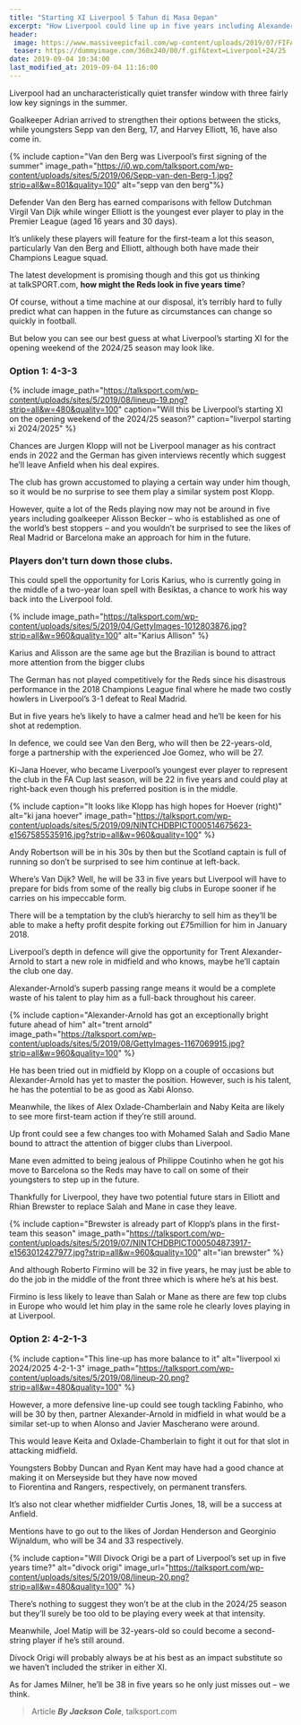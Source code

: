 ```yaml
---
title: "Starting XI Liverpool 5 Tahun di Masa Depan"
excerpt: "How Liverpool could line up in five years including Alexander-Arnold in new role"
header:
 image: https://www.massiveepicfail.com/wp-content/uploads/2019/07/FIFA20_VANDIJK_COVER_REVEAL_HIRES_WM_16X9_JUL23-1024x577.jpg
 teaser: https://dummyimage.com/360x240/00/f.gif&text=Liverpool+24/25
date: 2019-09-04 10:34:00
last_modified_at: 2019-09-04 11:16:00
---
```

Liverpool had an uncharacteristically quiet transfer window with three fairly low key signings in the summer.

Goalkeeper Adrian arrived to strengthen their options between the sticks, while youngsters Sepp van den Berg, 17, and Harvey Elliott, 16, have also come in.

{% include caption="Van den Berg was Liverpool’s first signing of the summer" image_path="https://i0.wp.com/talksport.com/wp-content/uploads/sites/5/2019/06/Sepp-van-den-Berg-1.jpg?strip=all&w=801&quality=100" alt="sepp van den berg"%}

Defender Van den Berg has earned comparisons with fellow Dutchman Virgil Van Dijk while winger Elliott is the youngest ever player to play in the Premier League (aged 16 years and 30 days).

It’s unlikely these players will feature for the first-team a lot this season, particularly Van den Berg and Elliott, although both have made their Champions League squad.

The latest development is promising though and this got us thinking at talkSPORT.com, **how might the Reds look in five years time**?

Of course, without a time machine at our disposal, it’s terribly hard to fully predict what can happen in the future as circumstances can change so quickly in football.

But below you can see our best guess at what Liverpool’s starting XI for the opening weekend of the 2024/25 season may look like.

### Option 1: 4-3-3

{% include image_path="https://talksport.com/wp-content/uploads/sites/5/2019/08/lineup-19.png?strip=all&w=480&quality=100" caption="Will this be Liverpool’s starting XI on the opening weekend of the 2024/25 season?" caption="liverpol starting xi 2024/2025" %}

Chances are Jurgen Klopp will not be Liverpool manager as his contract ends in 2022 and the German has given interviews recently which suggest he’ll leave Anfield when his deal expires.

The club has grown accustomed to playing a certain way under him though, so it would be no surprise to see them play a similar system post Klopp.

However, quite a lot of the Reds playing now may not be around in five years including goalkeeper Alisson Becker – who is established as one of the world’s best stoppers – and you wouldn’t be surprised to see the likes of Real Madrid or Barcelona make an approach for him in the future.

### Players don’t turn down those clubs.

This could spell the opportunity for Loris Karius, who is currently going in the middle of a two-year loan spell with Besiktas, a chance to work his way back into the Liverpool fold.

{% include image_path="https://talksport.com/wp-content/uploads/sites/5/2019/04/GettyImages-1012803876.jpg?strip=all&w=960&quality=100" alt="Karius Allison" %}

Karius and Alisson are the same age but the Brazilian is bound to attract more attention from the bigger clubs

The German has not played competitively for the Reds since his disastrous performance in the 2018 Champions League final where he made two costly howlers in Liverpool’s 3-1 defeat to Real Madrid.

But in five years he’s likely to have a calmer head and he’ll be keen for his shot at redemption.

In defence, we could see Van den Berg, who will then be 22-years-old, forge a partnership with the experienced Joe Gomez, who will be 27.

Ki-Jana Hoever, who became Liverpool’s youngest ever player to represent the club in the FA Cup last season, will be 22 in five years and could play at right-back even though his preferred position is in the middle.

{% include caption="It looks like Klopp has high hopes for Hoever (right)" alt="ki jana hoever" image_path="https://talksport.com/wp-content/uploads/sites/5/2019/09/NINTCHDBPICT000514675623-e1567585535916.jpg?strip=all&w=960&quality=100" %}

Andy Robertson will be in his 30s by then but the Scotland captain is full of running so don’t be surprised to see him continue at left-back.

Where’s Van Dijk? Well, he will be 33 in five years but Liverpool will have to prepare for bids from some of the really big clubs in Europe sooner if he carries on his impeccable form.

There will be a temptation by the club’s hierarchy to sell him as they’ll be able to make a hefty profit despite forking out £75million for him in January 2018.

Liverpool’s depth in defence will give the opportunity for Trent Alexander-Arnold to start a new role in midfield and who knows, maybe he’ll captain the club one day.

Alexander-Arnold’s superb passing range means it would be a complete waste of his talent to play him as a full-back throughout his career.

{% include caption="Alexander-Arnold has got an exceptionally bright future ahead of him" alt="trent arnold" image_path="https://talksport.com/wp-content/uploads/sites/5/2019/08/GettyImages-1167069915.jpg?strip=all&w=960&quality=100" %}

He has been tried out in midfield by Klopp on a couple of occasions but Alexander-Arnold has yet to master the position. However, such is his talent, he has the potential to be as good as Xabi Alonso.

Meanwhile, the likes of Alex Oxlade-Chamberlain and Naby Keita are likely to see more first-team action if they’re still around.

Up front could see a few changes too with Mohamed Salah and Sadio Mane bound to attract the attention of bigger clubs than Liverpool.

Mane even admitted to being jealous of Philippe Coutinho when he got his move to Barcelona so the Reds may have to call on some of their youngsters to step up in the future.

Thankfully for Liverpool, they have two potential future stars in Elliott and Rhian Brewster to replace Salah and Mane in case they leave.

{% include caption="Brewster is already part of Klopp’s plans in the first-team this season" image_path="https://talksport.com/wp-content/uploads/sites/5/2019/07/NINTCHDBPICT000504873917-e1563012427977.jpg?strip=all&w=960&quality=100" alt="ian brewster" %} 

And although Roberto Firmino will be 32 in five years, he may just be able to do the job in the middle of the front three which is where he’s at his best.

Firmino is less likely to leave than Salah or Mane as there are few top clubs in Europe who would let him play in the same role he clearly loves playing in at Liverpool.

### Option 2: 4-2-1-3

{% include caption="This line-up has more balance to it" alt="liverpool xi 2024/2025 4-2-1-3" image_path="https://talksport.com/wp-content/uploads/sites/5/2019/08/lineup-20.png?strip=all&w=480&quality=100" %}

However, a more defensive line-up could see tough tackling Fabinho, who will be 30 by then, partner Alexander-Arnold in midfield in what would be a similar set-up to when Alonso and Javier Mascherano were around.

This would leave Keita and Oxlade-Chamberlain to fight it out for that slot in attacking midfield.

Youngsters Bobby Duncan and Ryan Kent may have had a good chance at making it on Merseyside but they have now moved to Fiorentina and Rangers, respectively, on permanent transfers.

It’s also not clear whether midfielder Curtis Jones, 18, will be a success at Anfield.

Mentions have to go out to the likes of Jordan Henderson and Georginio Wijnaldum, who will be 34 and 33 respectively.

{% include caption="Will Divock Origi be a part of Liverpool’s set up in five years time?" alt="divock origi" image_url="https://talksport.com/wp-content/uploads/sites/5/2019/08/lineup-20.png?strip=all&w=480&quality=100" %}

There’s nothing to suggest they won’t be at the club in the 2024/25 season but they’ll surely be too old to be playing every week at that intensity.

Meanwhile, Joel Matip will be 32-years-old so could become a second-string player if he’s still around.

Divock Origi will probably always be at his best as an impact substitute so we haven’t included the striker in either XI.

As for James Milner, he’ll be 38 in five years so he only just misses out – we think.

> Article **_By Jackson Cole_**, talksport.com
